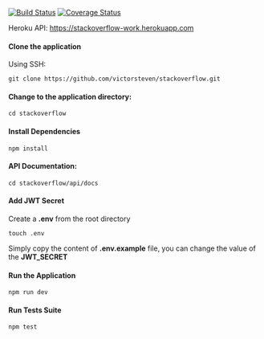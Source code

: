 
[![Build Status](https://travis-ci.org/victorsteven/stackoverflow.svg?branch=master)](https://travis-ci.org/victorsteven/stackoverflow)  [![Coverage Status](https://coveralls.io/repos/github/victorsteven/stackoverflow/badge.svg?branch=master)](https://coveralls.io/github/victorsteven/stackoverflow?branch=master)

Heroku API: https://stackoverflow-work.herokuapp.com

#### Clone the application 

Using SSH:
```
git clone https://github.com/victorsteven/stackoverflow.git
```

#### Change to the application directory:
```
cd stackoverflow
```

#### Install Dependencies
```
npm install
```

#### API Documentation:
```
cd stackoverflow/api/docs
```

#### Add JWT Secret
Create a **.env** from the root directory
```
touch .env
```
Simply copy the content of **.env.example** file, you can change the value of the **JWT_SECRET**

#### Run the Application

```
npm run dev
```

#### Run Tests Suite

```
npm test
```
